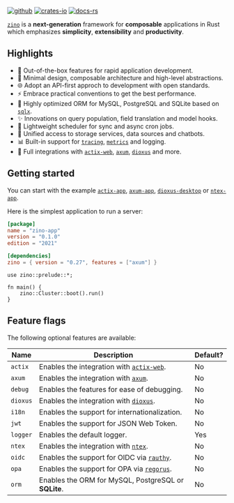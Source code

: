 [![github]](https://github.com/zino-rs/zino)
[![crates-io]](https://crates.io/crates/zino)
[![docs-rs]](https://docs.rs/zino)

[github]: https://img.shields.io/badge/github-8da0cb?labelColor=555555&logo=github
[crates-io]: https://img.shields.io/badge/crates.io-fc8d62?labelColor=555555&logo=rust
[docs-rs]: https://img.shields.io/badge/docs.rs-66c2a5?labelColor=555555&logo=docs.rs

[`zino`] is a **next-generation** framework for **composable** applications in Rust
which emphasizes **simplicity**, **extensibility** and **productivity**.

## Highlights

- 🚀 Out-of-the-box features for rapid application development.
- 🎨 Minimal design, composable architecture and high-level abstractions.
- 🌐 Adopt an API-first approch to development with open standards.
- ⚡ Embrace practical conventions to get the best performance.
- 💎 Highly optimized ORM for MySQL, PostgreSQL and SQLite based on [`sqlx`].
- ✨ Innovations on query population, field translation and model hooks.
- 📅 Lightweight scheduler for sync and async cron jobs.
- 💠 Unified access to storage services, data sources and chatbots.
- 📊 Built-in support for [`tracing`], [`metrics`] and logging.
- 💖 Full integrations with [`actix-web`], [`axum`], [`dioxus`] and more.

## Getting started

You can start with the example [`actix-app`], [`axum-app`], [`dioxus-desktop`] or [`ntex-app`].

Here is the simplest application to run a server:
```toml
[package]
name = "zino-app"
version = "0.1.0"
edition = "2021"

[dependencies]
zino = { version = "0.27", features = ["axum"] }
```

```rust,ignore
use zino::prelude::*;

fn main() {
    zino::Cluster::boot().run()
}
```

## Feature flags

The following optional features are available:

| Name         | Description                                          | Default? |
|--------------|------------------------------------------------------|----------|
| `actix`      | Enables the integration with [`actix-web`].          | No       |
| `axum`       | Enables the integration with [`axum`].               | No       |
| `debug`      | Enables the features for ease of debugging.          | No       |
| `dioxus`     | Enables the integration with [`dioxus`].             | No       |
| `i18n`       | Enables the support for internationalization.        | No       |
| `jwt`        | Enables the support for JSON Web Token.              | No       |
| `logger`     | Enables the default logger.                          | Yes      |
| `ntex`       | Enables the integration with [`ntex`].               | No       |
| `oidc`       | Enables the support for OIDC via [`rauthy`].         | No       |
| `opa`        | Enables the support for OPA via [`regorus`].         | No       |
| `orm`        | Enables the ORM for MySQL, PostgreSQL or **SQLite**. | No       |

[`zino`]: https://github.com/zino-rs/zino
[`sqlx`]: https://crates.io/crates/sqlx
[`tracing`]: https://crates.io/crates/tracing
[`metrics`]: https://crates.io/crates/metrics
[`rauthy`]: https://crates.io/crates/rauthy-client
[`regorus`]: https://crates.io/crates/regorus
[`actix-web`]: https://crates.io/crates/actix-web
[`axum`]: https://crates.io/crates/axum
[`dioxus`]: https://crates.io/crates/dioxus
[`ntex`]: https://crates.io/crates/ntex
[`actix-app`]: https://github.com/zino-rs/zino/tree/main/examples/actix-app
[`axum-app`]: https://github.com/zino-rs/zino/tree/main/examples/axum-app
[`dioxus-desktop`]: https://github.com/zino-rs/zino/tree/main/examples/dioxus-desktop
[`ntex-app`]: https://github.com/zino-rs/zino/tree/main/examples/ntex-app
